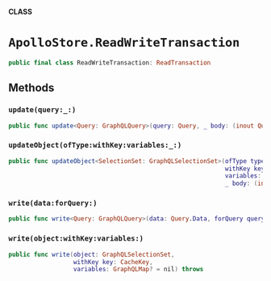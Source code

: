 **CLASS**

# `ApolloStore.ReadWriteTransaction`

```swift
public final class ReadWriteTransaction: ReadTransaction
```

## Methods
### `update(query:_:)`

```swift
public func update<Query: GraphQLQuery>(query: Query, _ body: (inout Query.Data) throws -> Void) throws
```

### `updateObject(ofType:withKey:variables:_:)`

```swift
public func updateObject<SelectionSet: GraphQLSelectionSet>(ofType type: SelectionSet.Type,
                                                            withKey key: CacheKey,
                                                            variables: GraphQLMap? = nil,
                                                            _ body: (inout SelectionSet) throws -> Void) throws
```

### `write(data:forQuery:)`

```swift
public func write<Query: GraphQLQuery>(data: Query.Data, forQuery query: Query) throws
```

### `write(object:withKey:variables:)`

```swift
public func write(object: GraphQLSelectionSet,
                  withKey key: CacheKey,
                  variables: GraphQLMap? = nil) throws
```

